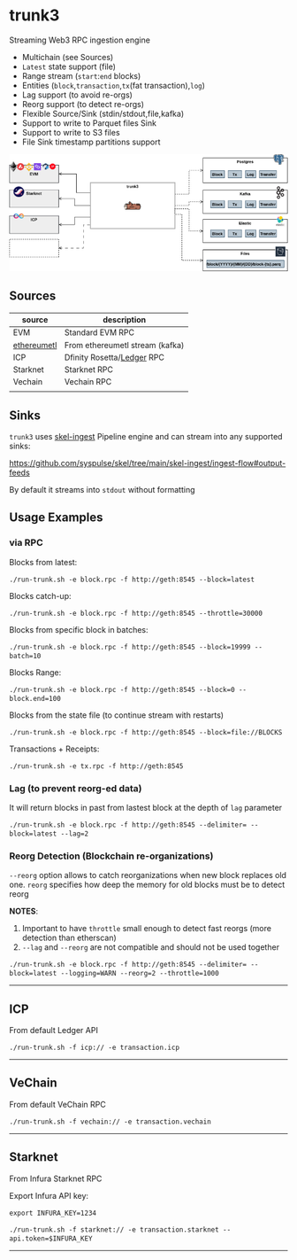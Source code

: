 # trunk3

Streaming Web3 RPC ingestion engine

- Multichain (see Sources)
- `Latest` state support (file)
- Range stream (`start`:`end` blocks)
- Entities (`block`,`transaction`,`tx`(fat transaction),`log`)
- Lag support (to avoid re-orgs)
- Reorg support (to detect re-orgs)
- Flexible Source/Sink (stdin/stdout,file,kafka)
- Support to write to Parquet files Sink
- Support to write to S3 files
- File Sink timestamp partitions support


<img src="doc/trunk3-Architecture-overview.drawio.png" width="800">


## Sources
| source | description |
|-------------|--------------|
| EVM    |  Standard EVM RPC             |
| [ethereumetl](https://github.com/syspulse/ethereum-etl)    | From ethereumetl stream (kafka) |
| ICP | Dfinity Rosetta/[Ledger](https://ledger-api.internetcomputer.org/swagger-ui/#/) RPC |
| Starknet | Starknet RPC |
| Vechain | Vechain RPC |
|     | 

## Sinks

`trunk3` uses [skel-ingest](https://github.com/syspulse/skel/tree/main/skel-ingest/ingest-flow) Pipeline engine and can stream into any supported sinks:

https://github.com/syspulse/skel/tree/main/skel-ingest/ingest-flow#output-feeds


By default it streams into `stdout` without formatting


## Usage Examples

### via RPC

Blocks from latest:
```
./run-trunk.sh -e block.rpc -f http://geth:8545 --block=latest 
```

Blocks catch-up:
```
./run-trunk.sh -e block.rpc -f http://geth:8545 --throttle=30000
```

Blocks from specific block in batches:
```
./run-trunk.sh -e block.rpc -f http://geth:8545 --block=19999 --batch=10
```

Blocks Range:
```
./run-trunk.sh -e block.rpc -f http://geth:8545 --block=0 --block.end=100
```

Blocks from the state file (to continue stream with restarts)
```
./run-trunk.sh -e block.rpc -f http://geth:8545 --block=file://BLOCKS 
```

Transactions + Receipts:
```
./run-trunk.sh -e tx.rpc -f http://geth:8545
```

### Lag (to prevent reorg-ed data)

It will return blocks in past from lastest block at the depth of `lag` parameter

```
./run-trunk.sh -e block.rpc -f http://geth:8545 --delimiter= --block=latest --lag=2 
```

### Reorg Detection (Blockchain re-organizations)

`--reorg` option allows to catch reorganizations when new block replaces old one. `reorg` specifies how deep the memory for old blocks must be to detect reorg

__NOTES__: 
1. Important to have `throttle` small enough to detect fast reorgs (more detection than etherscan)
2. `--lag` and `--reorg` are not compatible and should not be used together

```
./run-trunk.sh -e block.rpc -f http://geth:8545 --delimiter= --block=latest --logging=WARN --reorg=2 --throttle=1000
```

----

## ICP

From default Ledger API

```
./run-trunk.sh -f icp:// -e transaction.icp
```

----

## VeChain

From default VeChain RPC

```
./run-trunk.sh -f vechain:// -e transaction.vechain
```

----

## Starknet

From Infura Starknet RPC

Export Infura API key:

```
export INFURA_KEY=1234
```

```
./run-trunk.sh -f starknet:// -e transaction.starknet --api.token=$INFURA_KEY
```

----